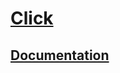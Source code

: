 # [Click](https://www.palletsprojects.com/p/click/)



## [Documentation](https://click.palletsprojects.com/)

